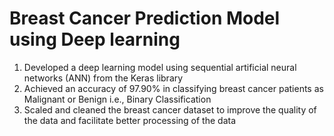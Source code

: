 # Breast Cancer Prediction Model using Deep learning

1) Developed a deep learning model using sequential artificial neural networks (ANN) from the Keras library
2) Achieved an accuracy of 97.90% in classifying breast cancer patients as Malignant or Benign i.e., Binary Classification
2) Scaled and cleaned the breast cancer dataset to improve the quality of the data and facilitate better processing of the data



